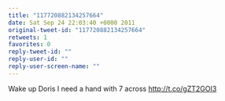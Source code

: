 ```yaml
---
title: "117720882134257664"
date: Sat Sep 24 22:03:40 +0000 2011
original-tweet-id: "117720882134257664"
retweets: 1
favorites: 0
reply-tweet-id: ""
reply-user-id: ""
reply-user-screen-name: ""
---
```

Wake up Doris I need a hand with 7 across http://t.co/gZT2GOI3
